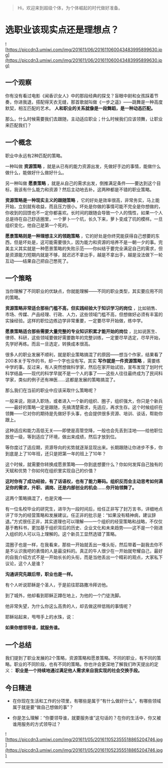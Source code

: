 > Hi，欢迎来到超级个体，为个体崛起的时代做好准备。

# 选职业该现实点还是理想点？

![https://piccdn3.umiwi.com/img/201611/06/201611060043483995899630.jpg](https://piccdn3.umiwi.com/img/201611/06/201611060043483995899630.jpg)

## 一个观察

你有没有看过电影《闻香识女人》中的那段经典的探戈？盲眼中尉和女孩踩着节奏，你进我退，搭配得天衣无缝，那首歌就叫做《一步之遥》——跳舞是一种高度默契，相互匹配的艺术。 **人和职业的关系就像是一段舞蹈，是一种动态匹配。**

那么，什么时候需要我们去跟随，主动适应职业；什么时候我们应该领舞，让职业来匹配我们？  

## 一个概念

职业中永远有2种匹配的策略。

一种叫做 **资源策略** ，就是从已有的能力资源出发，先做好手边的事情，能做什么做什么，能做好什么做好什么。

另一种叫做 **愿景策略** ，就是从自己的需求出发，倒推满足条件——要达到这个目标，我该有什么能力和资源？然后主动地去补。这两种都是不错的职业策略。

 **资源策略是一种现实主义的跟随策略** ，它的好处是效率很高，非常务实，马上能开始，立刻就有收益，而且压力很小。坏处是你做的事情可能不完全是你想做的，你收到的回馈也不一定你都喜欢。长时间的跟随会导致一个人的惰性，如果一个人总是待在自己舒适圈里，一个萝卜一个坑，长久下来，萝卜变成了坑的模样。一旦组织变化，他自己是第一个死的。

 **愿景策略则是一种理想主义的领跑策略** ，它的好处是你终究能获得自己想要的东西，但是坏处是，这可能需要很久，因为能力和资源的培养不是一朝一夕的事。完美主义其实就是一种愿景策略的失败示范——你纠结于要完全满足自己的需求，但是资源能力短期内就是不够，就迟迟不拿出手，越是不拿出手，越是没法做下一轮互动——结果自己把自己憋死了。

## 一个策略

当你理解了不同职业的优缺点，你就能理解——不同的职业类型，其实要应用不同的策略。

 **资源策略非常适合那些门槛不高，但实践经验大于知识学习的岗位** ，比如销售、市场、传媒、产品经理、行政、人力，这些领域门槛不高，但想做好必须有丰富的实操经验。这样的职位边练边学非常重要，一定要尽早开始做，练中学。

 **愿景策略适合那些需要大量完整的专业知识积累才能开始的岗位** ，比如说医生、律师、科研，这些领域要做好需要数年的完整训练，一定要尽早选定，尽早开始，先学好再练。而且一旦选定，转换成本很高。

很多人的职业发展不顺利，就是职业策略搞混了的原因——想当个作家，结果看了200本关于写作的书，却一个字也没有写。其实 **写作就是一件资源策略** ，需要练中学的事。反过来，有人突然想做科学家，然后在家开始试验，宣布发现了划时代科学结晶——现代的科学早就不是一个人的事了——这些人往往最终成为了民间科学家，类似的例子还有神医……这都是发展的策略搞混了。

那么我们在当前的职业中应该采取什么策略呢？ 

一般来说，刚进入职场，或者进入一个新的组织、圈子，组织强大，你只是个新兵——最好的策略一定是跟随，先搞清楚需求，先适应，再求生存。这个时候组织在领舞——它对你的期待是先做好手头事，也会提供很多资源、培训、谈话，帮助你跟上。

这种适应和能力高低无关——即使是高管空降，一般也会先丢到洼地——给他职位放低一级，等到适应了环境，做出来成绩，然后才放到位。

等你度过了适应期，资源导向的劣势就逐渐显现出来。长期跟随让你进步不多，你到底是上了10年班，还只是把第一年的班上了10年？

这个时候，就需要你转换成愿景策略——你到底想要什么？你如何发挥自己独有的天赋和优势？你如何在组织里实现自己的价值？

 **这时你有了成功经验，有了话语权，也有了能力筹码。组织反而会主动思考如何满足你的需求，升职、调岗、还是内部创业的机会……你开始领舞了。**

这两个策略搞混了，也是灾难——

有一位名校毕业的研究生，进华为一段时间后，给任正非写了封万言书，详细地点评了华为的经营策略和发展建议。任正非的批示是：“如果没有精神病，建议辞退。”方式很任正非，其实道理也可以理解——一个组织的经营策略和战略，不仅仅基于教科书，更加基于组织背后的历史、企业文化和未来趋势——这不是一个刚进入组织的人可以马上理解的。这个新员工显然选错了策略。

混圈子也是一样，在我看来，那些一开始就丢出一堆头衔，然后带着一副我去你不是不认识我吧的表情的人是最没料的。真正的牛人很少在一开始就夸耀自己，最好的自我介绍方式不是一开始长长的头衔，而是当他丢出一个精彩的观点，大家私下议论，这个人是谁？

 **沟通讲究先跟后带，职业也是一样。**

有个人听说耶稣是个圣人，于是前往耶路撒冷拜访他。

到了城外，他却看到耶稣正蹲在地上，为他的一个门徒洗脚。

他非常失望，为什么你这么高贵的人，却去做这样低贱的事情呢？

耶稣站起来，甩甩手上的水珠，说：

 **如果你想领导谁，就服务谁。**

## 一个总结

我们提到了职业发展的2个策略，资源策略和愿景策略。不同的职业，有不同的策略。职业的不同阶段，也有不同的策略。你也许会更深地了解我们昨天提出的定义： **职业是一个持续地通过满足他人需求来自我实现的社会交换手段。**

## 今日精进

* 在你现在生活和工作的分项里，有哪些是属于“有什么做好什么”，有哪些领域属于就是要“做自己想做的事”？

* 你是怎么理解：“你要领导谁，就要服务谁”这句话的？在你的生活中，你又被谁用服务的方式领导过？

![https://piccdn3.umiwi.com/img/201611/05/201611052355518865204746.jpg](https://piccdn3.umiwi.com/img/201611/05/201611052355518865204746.jpg)

---
